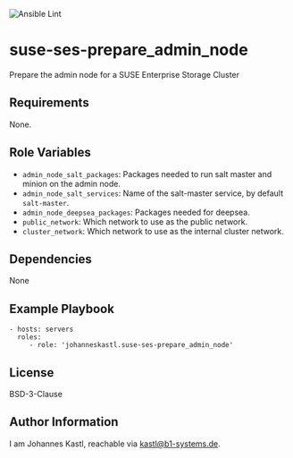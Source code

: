 ![Ansible Lint](https://github.com/johanneskastl/ansible-role-suse-ses-prepare_admin_node/workflows/Ansible%20Lint/badge.svg)

suse-ses-prepare_admin_node
=========

Prepare the admin node for a SUSE Enterprise Storage Cluster

Requirements
------------

None.

Role Variables
--------------

- `admin_node_salt_packages`: Packages needed to run salt master and minion on the admin node.
- `admin_node_salt_services`: Name of the salt-master service, by default `salt-master`.
- `admin_node_deepsea_packages`: Packages needed for deepsea.
- `public_network`: Which network to use as the public network.
- `cluster_network`: Which network to use as the internal cluster network.

Dependencies
------------

None

Example Playbook
----------------

    - hosts: servers
      roles:
         - role: 'johanneskastl.suse-ses-prepare_admin_node'

License
-------

BSD-3-Clause

Author Information
------------------

I am Johannes Kastl, reachable via kastl@b1-systems.de.
